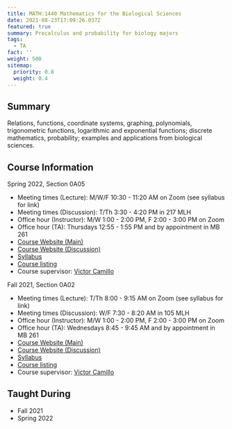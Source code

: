 ```yaml
---
title: MATH:1440 Mathematics for the Biological Sciences
date: 2021-08-23T17:09:26.037Z
featured: true
summary: Precalculus and probability for biology majors
tags:
  - TA
fact: ''
weight: 500
sitemap:
  priority: 0.8
  weight: 0.4
---
```


## Summary

Relations, functions, coordinate systems, graphing, polynomials, trigonometric functions, logarithmic and exponential functions; discrete mathematics, probability; examples and applications from biological sciences.

## Course Information
Spring 2022, Section 0A05
- Meeting times (Lecture): M/W/F 10:30 - 11:20 AM on Zoom (see syllabus for link)
- Meeting times (Discussion): T/Th 3:30 - 4:20 PM in 217 MLH
- Office hour (Instructor): M/W 1:00 - 2:00 PM, F 2:00 - 3:00 PM on Zoom
- Office hour (TA): Thursdays 12:55 - 1:55 PM and by appointment in MB 261
- [Course Website (Main)](https://uiowa.instructure.com/courses/187048)
- [Course Website (Discussion)](https://uiowa.instructure.com/courses/182264)
- [Syllabus](https://uiowa.instructure.com/courses/187048/files/19039082?module_item_id=5438480)
- [Course listing](https://myui.uiowa.edu/my-ui/courses/details.page?ci=149667&id=953270)
- Course supervisor: [Victor Camillo](https://math.uiowa.edu/people/victor-camillo)

Fall 2021, Section 0A02
- Meeting times (Lecture): T/Th 8:00 - 9:15 AM on Zoom (see syllabus for link)
- Meeting times (Discussion): W/F 7:30 - 8:20 AM in 105 MLH
- Office hour (Instructor): M/W 1:00 - 2:00 PM, F 2:00 - 3:00 PM on Zoom
- Office hour (TA): Wednesdays 8:45 - 9:45 AM and by appointment in MB 261
- [Course Website (Main)](https://uiowa.instructure.com/courses/170177)
- [Course Website (Discussion)](https://uiowa.instructure.com/courses/167848)
- [Syllabus](https://uiowa.instructure.com/courses/170177/discussion_topics/1280370)
- [Course listing](https://myui.uiowa.edu/my-ui/courses/details.page?ci=149667&id=941278)
- Course supervisor: [Victor Camillo](https://math.uiowa.edu/people/victor-camillo)

<!-- ## Taught from

- Lial, Hungerford, Holcomb, & Mullins: Mathematics with Applications in the Management, Natural, and Social Sciences, 12th Edition. -->

## Taught During

- Fall 2021
- Spring 2022
